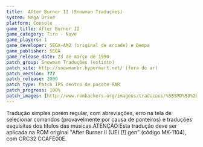 ```yaml
---
title:  After Burner II (Snowman Traduções)
system: Mega Drive
platform: Console
game_title: After Burner II
game_category: Tiro - Nave
game_players: 1
game_developer: SEGA-AM2 (original de arcade) e Dempa
game_publisher: SEGA
game_release_date: 23 de março de 1990
patch_group: Snowman Traduções (extinto)
patch_site: http://snowmanbr.hypermart.net/ (fora do ar)
patch_version: ???
patch_release: 2000
patch_type: Patch IPS dentro de pacote RAR
patch_progress: 100%
patch_images: [http://www.romhackers.org/imagens/traducoes/%5BSMD%5D%20After%20Burner%20II%20-%20Snowman%20Traducoes%20-%201.png,http://www.romhackers.org/imagens/traducoes/%5BSMD%5D%20After%20Burner%20II%20-%20Snowman%20Traducoes%20-%202.png,http://www.romhackers.org/imagens/traducoes/%5BSMD%5D%20After%20Burner%20II%20-%20Snowman%20Traducoes%20-%203.png]
---
```

Tradução simples porém regular, com abreviações, erro na tela de selecionar comandos (provavelmente por causa de ponteiros) e traduções esquisitas dos títulos das músicas.ATENÇÃO:Esta tradução deve ser aplicada na ROM original "After Burner II (UE) [!].gen" (código MK-1104), com CRC32 CCAFE00E.